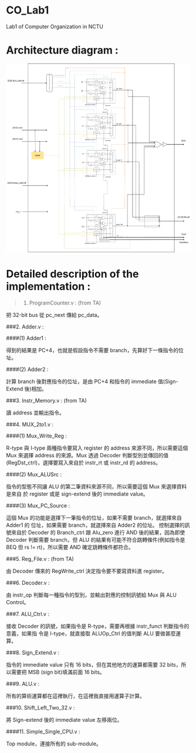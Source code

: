 # CO_Lab1
Lab1 of Computer Organization in NCTU

# Architecture diagram : 
![image](https://github.com/katelo731/32-bits_ALU/blob/master/32-bits_alu.jpg)

# Detailed description of the implementation :

>1. ProgramCounter.v : (from TA)

  把 32-bit bus 從 pc_next 傳給 pc_data。

###2. Adder.v :

  ####(1) Adder1 :
  
   得到的結果是 PC+4，也就是假設指令不需要 branch，先算好下一條指令的位址。
   
  ####(2) Adder2 :
  
   計算 branch 後對應指令的位址，是由 PC+4 和指令的 immediate 值(Sign-Extend 後)相加。

###3. Instr_Memory.v : (from TA)

  讀 address 並輸出指令。

###4. MUX_2to1.v :

  ####(1) Mux_Write_Reg :
  
  R-type 與 I-type 兩種指令要寫入 register 的 address 來源不同，所以需要這個 Mux 來選擇
  address 的來源。Mux 透過 Decoder 判斷型別並傳回的值(RegDst_ctrl)，選擇要寫入來自於
  instr_rt 或 instr_rd 的 address。
  
  ####(2) Mux_ALUSrc :
  
  指令的型態不同讓 ALU 的第二筆資料來源不同，所以需要這個 Mux 來選擇資料是來自
  於 register 或是 sign-extend 後的 immediate value。
  
  ####(3) Mux_PC_Source :
  
  這個 Mux 的功能是選擇下一筆指令的位址，如果不需要 branch，就選擇來自 Adder1 的
  位址，如果需要 branch，就選擇來自 Adder2 的位址。
  控制選擇的訊號來自於 Decoder 的 Branch_ctrl 跟 Alu_zero 進行 AND 後的結果，因為即使
  Decoder 判斷需要 branch，但 ALU 的結果有可能不符合跳轉條件(例如指令是 BEQ 但 rs !=
  rt)，所以需要 AND 確定跳轉條件都符合。

###5. Reg_File.v : (from TA)

  由 Decoder 傳來的 RegWrite_ctrl 決定指令要不要寫資料進 register。

###6. Decoder.v :

  由 instr_op 判斷每一種指令的型別，並輸出對應的控制訊號給 Mux 與 ALU Control。

###7. ALU_Ctrl.v :

  接收 Decoder 的訊號，如果指令是 R-type，需要再根據 instr_funct 判斷指令的意義，如果指
  令是 I-type，就直接取 ALUOp_Ctrl 的值判斷 ALU 要做甚麼運算。

###8. Sign_Extend.v :

  指令的 immediate value 只有 16 bits，但在其他地方的運算都需要 32 bits，所以需要把 MSB
  (sign bit)填滿前面 16 bits。

###9. ALU.v :

  所有的算術運算都在這裡執行，在這裡我直接用運算子計算。

###10. Shift_Left_Two_32.v :

  將 Sign-extend 後的 immediate value 左移兩位。

####11. Simple_Single_CPU.v :

  Top module，連接所有的 sub-module。
